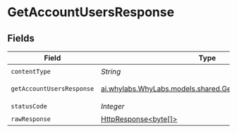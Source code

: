 # GetAccountUsersResponse


## Fields

| Field                                                                                                                    | Type                                                                                                                     | Required                                                                                                                 | Description                                                                                                              |
| ------------------------------------------------------------------------------------------------------------------------ | ------------------------------------------------------------------------------------------------------------------------ | ------------------------------------------------------------------------------------------------------------------------ | ------------------------------------------------------------------------------------------------------------------------ |
| `contentType`                                                                                                            | *String*                                                                                                                 | :heavy_check_mark:                                                                                                       | N/A                                                                                                                      |
| `getAccountUsersResponse`                                                                                                | [ai.whylabs.WhyLabs.models.shared.GetAccountUsersResponse](../../models/shared/GetAccountUsersResponse.md)               | :heavy_minus_sign:                                                                                                       | GetAccountUsers default response                                                                                         |
| `statusCode`                                                                                                             | *Integer*                                                                                                                | :heavy_check_mark:                                                                                                       | N/A                                                                                                                      |
| `rawResponse`                                                                                                            | [HttpResponse<byte[]>](https://docs.oracle.com/en/java/javase/11/docs/api/java.net.http/java/net/http/HttpResponse.html) | :heavy_minus_sign:                                                                                                       | N/A                                                                                                                      |